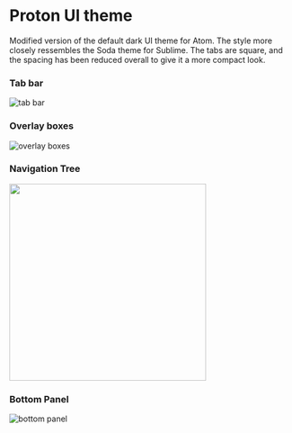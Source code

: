 # Proton UI theme

Modified version of the default dark UI theme for Atom. The style more closely ressembles the Soda theme for Sublime. The tabs are square, and the spacing has been reduced overall to give it a more compact look.

### Tab bar

![tab bar](http://files.parse.com/8d5fb295-7a17-4176-9a90-ffcf70f594d6/b85c8eaa-4020-4e44-84f9-97287c787173-Screen%20Shot%202014-02-27%20at%2012.01.18%20AM.png)

### Overlay boxes

![overlay boxes](http://files.parse.com/8d5fb295-7a17-4176-9a90-ffcf70f594d6/270fa28d-b89e-4fda-ae76-e3840ec3d25d-Screen%20Shot%202014-02-27%20at%2012.01.36%20AM.png)

### Navigation Tree

<img style="height:350px" src="http://files.parse.com/8d5fb295-7a17-4176-9a90-ffcf70f594d6/227bf978-9b39-4fd6-a2a8-624983e1bbc7-Screen%20Shot%202014-02-27%20at%2012.06.26%20AM.png"></img>

### Bottom Panel

![bottom panel](http://files.parse.com/8d5fb295-7a17-4176-9a90-ffcf70f594d6/9dfd0d8d-24ea-4c16-98d4-55cc043d6b37-Screen%20Shot%202014-02-27%20at%2012.01.08%20AM.png)
